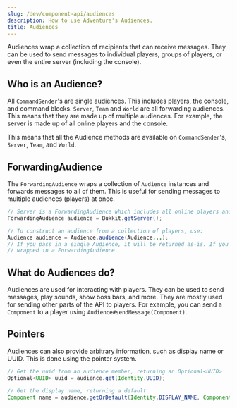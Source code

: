```yaml
---
slug: /dev/component-api/audiences
description: How to use Adventure's Audiences.
title: Audiences
---
```


Audiences wrap a collection of recipients that can receive messages. They can be used to send messages to individual 
players, groups of players, or even the entire server (including the console).

## Who is an Audience?

All `CommandSender`'s are single audiences. This includes players, the console, and command blocks. `Server`, `Team` and 
`World` are all forwarding audiences. This means that they are made up of multiple audiences. For example, the server is
made up of all online players and the console.

This means that all the Audience methods are available on `CommandSender`'s, `Server`, `Team`, and `World`.

## ForwardingAudience

The `ForwardingAudience` wraps a collection of `Audience` instances and forwards messages to all of them. This is useful
for sending messages to multiple audiences (players) at once.

```java
// Server is a ForwardingAudience which includes all online players and the console
ForwardingAudience audience = Bukkit.getServer();

// To construct an audience from a collection of players, use:
Audience audience = Audience.audience(Audience...);
// If you pass in a single Audience, it will be returned as-is. If you pass in a collection of Audiences, they will be
// wrapped in a ForwardingAudience.
```

## What do Audiences do?

Audiences are used for interacting with players. They can be used to send messages, play sounds, show boss bars, and more.
They are mostly used for sending other parts of the API to players. For example, you can send a `Component` to a player
using `Audience#sendMessage(Component)`.

## Pointers

Audiences can also provide arbitrary information, such as display name or UUID. This is done using the pointer system.

```java
// Get the uuid from an audience member, returning an Optional<UUID>
Optional<UUID> uuid = audience.get(Identity.UUID);

// Get the display name, returning a default
Component name = audience.getOrDefault(Identity.DISPLAY_NAME, Component.text("no display name!"));
```
